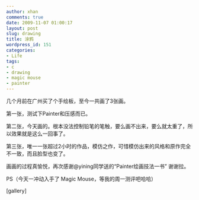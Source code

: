 ```yaml
---
author: xhan
comments: true
date: 2009-11-07 01:00:17
layout: post
slug: drawing
title: 涂鸦
wordpress_id: 151
categories:
- Life
tags:
- c
- drawing
- magic mouse
- painter
---
```


几个月前在广州买了个手绘板，至今一共画了3张画。

第一张，测试下Painter和压感而已。

第二张，今天画的。根本没法控制铅笔的笔触，要么画不出来，要么就太重了，所以效果就是这么一回事了。

第三张，唯一一张超过2小时的作品，模仿之作，可惜模仿出来的风格和原作完全不一致，而且脸型也变了。

画画的过程真愉悦，再次感谢@yining同学送的“Painter绘画技法一书” 谢谢拉。

PS（今天一冲动入手了 Magic Mouse，等我的周一测评吧哈哈）

[gallery]
